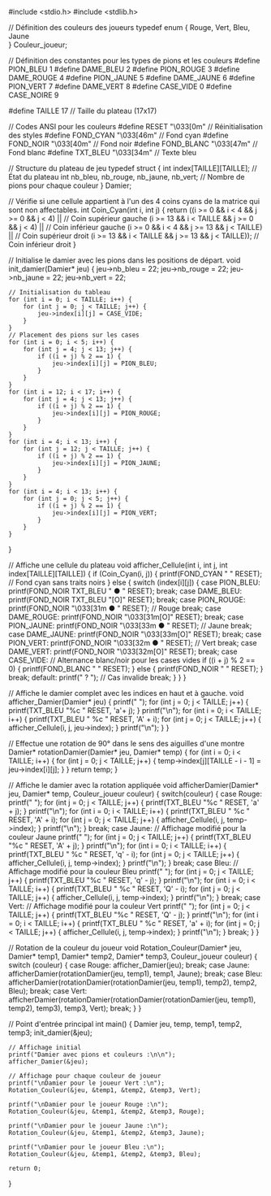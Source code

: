 #include <stdio.h>
#include <stdlib.h>

// Définition des couleurs des joueurs
typedef enum {
    Rouge,
    Vert,
    Bleu,
    Jaune    
} Couleur_joueur;

// Définition des constantes pour les types de pions et les couleurs
#define PION_BLEU 1
#define DAME_BLEU 2
#define PION_ROUGE 3
#define DAME_ROUGE 4
#define PION_JAUNE 5
#define DAME_JAUNE 6
#define PION_VERT 7
#define DAME_VERT 8
#define CASE_VIDE 0
#define CASE_NOIRE 9

#define TAILLE 17 // Taille du plateau (17x17)

// Codes ANSI pour les couleurs
#define RESET "\033[0m"   // Réinitialisation des styles
#define FOND_CYAN "\033[46m" // Fond cyan
#define FOND_NOIR "\033[40m"  // Fond noir
#define FOND_BLANC "\033[47m" // Fond blanc
#define TXT_BLEU "\033[34m"   // Texte bleu

// Structure du plateau de jeu
typedef struct {
    int index[TAILLE][TAILLE]; // État du plateau
    int nb_bleu, nb_rouge, nb_jaune, nb_vert; // Nombre de pions pour chaque couleur
} Damier;

// Vérifie si une cellule appartient à l'un des 4 coins cyans de la matrice qui sont non affectables.
int Coin_Cyan(int i, int j) {
    return ((i >= 0 && i < 4 && j >= 0 && j < 4) ||       // Coin supérieur gauche
            (i >= 13 && i < TAILLE && j >= 0 && j < 4) || // Coin inférieur gauche
            (i >= 0 && i < 4 && j >= 13 && j < TAILLE) || // Coin supérieur droit
            (i >= 13 && i < TAILLE && j >= 13 && j < TAILLE)); // Coin inférieur droit
}

// Initialise le damier avec les pions dans les positions de départ.
void init_damier(Damier* jeu) {
    jeu->nb_bleu = 22;
    jeu->nb_rouge = 22;
    jeu->nb_jaune = 22;
    jeu->nb_vert = 22;

    // Initialisation du tableau
    for (int i = 0; i < TAILLE; i++) {
        for (int j = 0; j < TAILLE; j++) {
            jeu->index[i][j] = CASE_VIDE;
        }
    }
    // Placement des pions sur les cases
    for (int i = 0; i < 5; i++) {
        for (int j = 4; j < 13; j++) {
            if ((i + j) % 2 == 1) {
                jeu->index[i][j] = PION_BLEU;
            }
        }
    }
    for (int i = 12; i < 17; i++) {
        for (int j = 4; j < 13; j++) {
            if ((i + j) % 2 == 1) {
                jeu->index[i][j] = PION_ROUGE;
            }
        }
    }
    for (int i = 4; i < 13; i++) {
        for (int j = 12; j < TAILLE; j++) {
            if ((i + j) % 2 == 1) {
                jeu->index[i][j] = PION_JAUNE;
            }
        }
    }
    for (int i = 4; i < 13; i++) {
        for (int j = 0; j < 5; j++) {
            if ((i + j) % 2 == 1) {
                jeu->index[i][j] = PION_VERT;
            }
        }
    }
}

// Affiche une cellule du plateau
void afficher_Cellule(int i, int j, int index[TAILLE][TAILLE]) {
    if (Coin_Cyan(i, j)) {
        printf(FOND_CYAN "   " RESET); // Fond cyan sans traits noirs
    } else {
        switch (index[i][j]) {
            case PION_BLEU:
                printf(FOND_NOIR TXT_BLEU " ● " RESET);
                break;
            case DAME_BLEU:
                printf(FOND_NOIR TXT_BLEU "[O]" RESET);
                break;
            case PION_ROUGE:
                printf(FOND_NOIR "\033[31m ● " RESET); // Rouge
                break;
            case DAME_ROUGE:
                printf(FOND_NOIR "\033[31m[O]" RESET);
                break;
            case PION_JAUNE:
                printf(FOND_NOIR "\033[33m ● " RESET); // Jaune
                break;
            case DAME_JAUNE:
                printf(FOND_NOIR "\033[33m[O]" RESET);
                break;
            case PION_VERT:
                printf(FOND_NOIR "\033[32m ● " RESET); // Vert
                break;
            case DAME_VERT:
                printf(FOND_NOIR "\033[32m[O]" RESET);
                break;
            case CASE_VIDE:
                // Alternance blanc/noir pour les cases vides
                if ((i + j) % 2 == 0) {
                    printf(FOND_BLANC "   " RESET);
                } else {
                    printf(FOND_NOIR "   " RESET);
                }
                break;
            default:
                printf(" ? "); // Cas invalide
                break;
        }
    }
}

// Affiche le damier complet avec les indices en haut et à gauche.
void afficher_Damier(Damier* jeu) {
    printf("    "); 
    for (int j = 0; j < TAILLE; j++) {
        printf(TXT_BLEU "%c  " RESET, 'a'+ j);
    }
    printf("\n");
    for (int i = 0; i < TAILLE; i++) {
        printf(TXT_BLEU " %c " RESET, 'A' + i);
        for (int j = 0; j < TAILLE; j++) {
            afficher_Cellule(i, j, jeu->index);
        }
        printf("\n");
    }
}

// Effectue une rotation de 90° dans le sens des aiguilles d'une montre
Damier* rotationDamier(Damier* jeu, Damier* temp) {
    for (int i = 0; i < TAILLE; i++) {
        for (int j = 0; j < TAILLE; j++) {
            temp->index[j][TAILLE - i - 1] = jeu->index[i][j];
        }
    }
    return temp;
}

// Affiche le damier avec la rotation appliquée
void afficherDamier(Damier* jeu, Damier* temp, Couleur_joueur couleur) {
    switch(couleur) {
        case Rouge:
            printf("    "); 
            for (int j = 0; j < TAILLE; j++) {
                printf(TXT_BLEU "%c  " RESET, 'a' + j);
            }
            printf("\n");
            for (int i = 0; i < TAILLE; i++) {
                printf(TXT_BLEU " %c " RESET, 'A' + i);
                for (int j = 0; j < TAILLE; j++) {
                    afficher_Cellule(i, j, temp->index);
                }
                printf("\n");
            }
            break;
        case Jaune:
            // Affichage modifié pour la couleur Jaune
            printf("    "); 
            for (int j = 0; j < TAILLE; j++) {
                printf(TXT_BLEU "%c  " RESET, 'A' + j);
            }
            printf("\n");
            for (int i = 0; i < TAILLE; i++) {
                printf(TXT_BLEU " %c " RESET, 'q' - i);
                for (int j = 0; j < TAILLE; j++) {
                    afficher_Cellule(i, j, temp->index);
                }
                printf("\n");
            }
            break;
        case Bleu:
            // Affichage modifié pour la couleur Bleu
            printf("    "); 
            for (int j = 0; j < TAILLE; j++) {
                printf(TXT_BLEU "%c  " RESET, 'q' - j);
            }
            printf("\n");
            for (int i = 0; i < TAILLE; i++) {
                printf(TXT_BLEU " %c " RESET, 'Q' - i);
                for (int j = 0; j < TAILLE; j++) {
                    afficher_Cellule(i, j, temp->index);
                }
                printf("\n");
            }
            break;
        case Vert:
            // Affichage modifié pour la couleur Vert
            printf("    "); 
            for (int j = 0; j < TAILLE; j++) {
                printf(TXT_BLEU "%c  " RESET, 'Q' - j);
            }
            printf("\n");
            for (int i = 0; i < TAILLE; i++) {
                printf(TXT_BLEU " %c " RESET, 'a' + i);
                for (int j = 0; j < TAILLE; j++) {
                    afficher_Cellule(i, j, temp->index);
                }
                printf("\n");
            }
            break;
    }
}

// Rotation de la couleur du joueur
void Rotation_Couleur(Damier* jeu, Damier* temp1, Damier* temp2, Damier* temp3, Couleur_joueur couleur) {
    switch (couleur) {
        case Rouge:
            afficher_Damier(jeu);
            break;
        case Jaune:
            afficherDamier(rotationDamier(jeu, temp1), temp1, Jaune);
            break;
        case Bleu:
            afficherDamier(rotationDamier(rotationDamier(jeu, temp1), temp2), temp2, Bleu);
            break;
        case Vert:
            afficherDamier(rotationDamier(rotationDamier(rotationDamier(jeu, temp1), temp2), temp3), temp3, Vert);
            break;
    }
}

// Point d'entrée principal
int main() {
    Damier jeu, temp, temp1, temp2, temp3;
    init_damier(&jeu);

    // Affichage initial
    printf("Damier avec pions et couleurs :\n\n");
    afficher_Damier(&jeu);

    // Affichage pour chaque couleur de joueur
    printf("\nDamier pour le joueur Vert :\n");
    Rotation_Couleur(&jeu, &temp1, &temp2, &temp3, Vert);

    printf("\nDamier pour le joueur Rouge :\n");
    Rotation_Couleur(&jeu, &temp1, &temp2, &temp3, Rouge);

    printf("\nDamier pour le joueur Jaune :\n");
    Rotation_Couleur(&jeu, &temp1, &temp2, &temp3, Jaune);

    printf("\nDamier pour le joueur Bleu :\n");
    Rotation_Couleur(&jeu, &temp1, &temp2, &temp3, Bleu);

    return 0;
}
